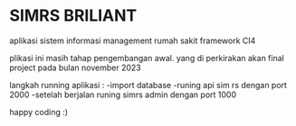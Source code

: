 # SIMRS BRILIANT
aplikasi sistem informasi management rumah sakit framework CI4

plikasi ini masih tahap pengembangan awal. yang di perkirakan akan final project pada bulan november 2023

langkah running aplikasi :
-import database
-runing api sim rs dengan port 2000
-setelah berjalan runing simrs admin dengan port 1000

happy coding :)
